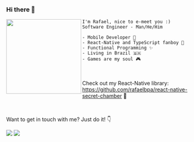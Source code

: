 ### Hi there 👋

<!--
**rafaelbpa/rafaelbpa** is a ✨ _special_ ✨ repository because its `README.md` (this file) appears on your GitHub profile.

Here are some ideas to get you started:

- 🔭 I’m currently working on ...
- 🌱 I’m currently learning ...
- 👯 I’m looking to collaborate on ...
- 🤔 I’m looking for help with ...
- 💬 Ask me about ...
- 📫 How to reach me: ...
- 😄 Pronouns: ...
- ⚡ Fun fact: ...
-->

<img align="left" height="200" src="https://64.media.tumblr.com/ed8745b30c1a1d7eb1935017c94d8dbf/tumblr_n9i8foLj941qc2xm1o1_500.gifv"/>
    
    I'm Rafael, nice to e-meet you :)
    Software Engineer - Man/He/Him
    
    - Mobile Developer 📱
    - React-Native and TypeScript fanboy 💜
    - Functional Programming ✨
    - Living in Brazil 🇧🇷
    - Games are my soul 🎮
    
<br />

Check out my React-Native library: https://github.com/rafaelbpa/react-native-secret-chamber 🚀​

<br />

Want to get in touch with me? Just do it! 👇​

[<img src = "https://img.shields.io/badge/Gmail-D14836?style=for-the-badge&logo=gmail&logoColor=white">](mailto:rafaelbpa@gmail.com) [<img src="https://img.shields.io/badge/linkedin-%230077B5.svg?&style=for-the-badge&logo=linkedin&logoColor=white" />](https://www.linkedin.com/in/rafaelbpa/)
